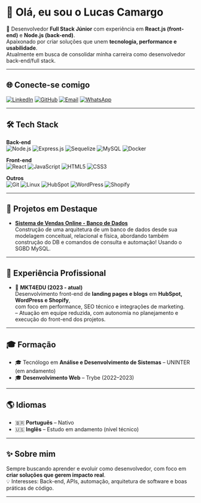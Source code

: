 # 👋 Olá, eu sou o Lucas Camargo

🎯 Desenvolvedor **Full Stack Júnior** com experiência em **React.js (front-end)** e **Node.js (back-end)**.  
Apaixonado por criar soluções que unem **tecnologia, performance e usabilidade**.  
Atualmente em busca de consolidar minha carreira como desenvolvedor back-end/full stack.  

---

## 🌐 Conecte-se comigo

[![LinkedIn](https://img.shields.io/badge/LinkedIn-0077B5?style=for-the-badge&logo=linkedin&logoColor=white)](https://www.linkedin.com/in/lucas-domingues-developer/)
[![GitHub](https://img.shields.io/badge/GitHub-000?style=for-the-badge&logo=github&logoColor=white)](https://github.com/Lucdomingues)
[![Email](https://img.shields.io/badge/Email-0078D4?style=for-the-badge&logo=microsoft-outlook&logoColor=white)](mailto:contato.lucascamargo@outlook.com)
[![WhatsApp](https://img.shields.io/badge/WhatsApp-25D366?style=for-the-badge&logo=whatsapp&logoColor=white)](https://wa.me/5511961206560)

---

## 🛠️ Tech Stack

**Back-end**  
![Node.js](https://img.shields.io/badge/Node.js-339933?style=for-the-badge&logo=nodedotjs&logoColor=white)
![Express.js](https://img.shields.io/badge/Express.js-000000?style=for-the-badge&logo=express&logoColor=white)
![Sequelize](https://img.shields.io/badge/Sequelize-52B0E7?style=for-the-badge&logo=sequelize&logoColor=white)
![MySQL](https://img.shields.io/badge/MySQL-4479A1?style=for-the-badge&logo=mysql&logoColor=white)
![Docker](https://img.shields.io/badge/Docker-2496ED?style=for-the-badge&logo=docker&logoColor=white)

**Front-end**  
![React](https://img.shields.io/badge/React-20232A?style=for-the-badge&logo=react&logoColor=61DAFB)
![JavaScript](https://img.shields.io/badge/JavaScript-323330?style=for-the-badge&logo=javascript&logoColor=F7DF1E)
![HTML5](https://img.shields.io/badge/HTML5-E34F26?style=for-the-badge&logo=html5&logoColor=white)
![CSS3](https://img.shields.io/badge/CSS3-1572B6?style=for-the-badge&logo=css3&logoColor=white)

**Outros**  
![Git](https://img.shields.io/badge/Git-F05032?style=for-the-badge&logo=git&logoColor=white)
![Linux](https://img.shields.io/badge/Linux-FCC624?style=for-the-badge&logo=linux&logoColor=black)
![HubSpot](https://img.shields.io/badge/HubSpot-FF7A59?style=for-the-badge&logo=hubspot&logoColor=white)
![WordPress](https://img.shields.io/badge/WordPress-21759B?style=for-the-badge&logo=wordpress&logoColor=white)
![Shopify](https://img.shields.io/badge/Shopify-7AB55C?style=for-the-badge&logo=shopify&logoColor=white)

---

## 🚀 Projetos em Destaque

- [**Sistema de Vendas Online - Banco de Dados**](https://github.com/Lucdomingues/Banco-de-Dados---Sistema-de-Vendas-Online)  
  Construção de uma arquitetura de um banco de dados desde sua modelagem conceitual, relacional e física, abordando também
  construção do DB e comandos de consulta e automação! Usando o SGBD MySQL.

---

## 💼 Experiência Profissional

- 🚀 **MKT4EDU (2023 - atual)**  
  Desenvolvimento front-end de **landing pages e blogs** em **HubSpot, WordPress e Shopify**,  
  com foco em performance, SEO técnico e integrações de marketing.  
  – Atuação em equipe reduzida, com autonomia no planejamento e execução do front-end dos projetos.  

---

## 🎓 Formação

- 🎓 Tecnólogo em **Análise e Desenvolvimento de Sistemas** – UNINTER (em andamento)  
- 🎓 **Desenvolvimento Web** – Trybe (2022–2023)

---

## 🌎 Idiomas

- 🇧🇷 **Português** – Nativo  
- 🇺🇸 **Inglês** – Estudo em andamento (nível técnico)  

---

## ✨ Sobre mim

Sempre buscando aprender e evoluir como desenvolvedor, com foco em **criar soluções que gerem impacto real**.  
💡 Interesses: Back-end, APIs, automação, arquitetura de software e boas práticas de código.  

---
